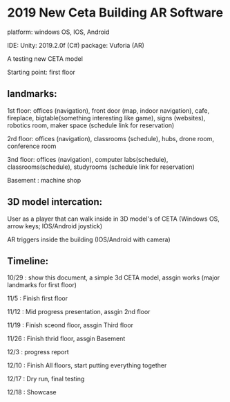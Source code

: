 # 2019 New Ceta Building AR Software
platform: windows OS, IOS, Android

IDE: Unity: 2019.2.0f (C#) package: Vuforia (AR)

A testing new CETA model

Starting point: first floor

## landmarks:
1st floor: offices (navigation), front door (map, indoor navigation), cafe, fireplace, bigtable(something interesting like game), signs (websites), robotics room, maker space (schedule link for reservation)

2rd floor: offices (navigation), classrooms (schedule), hubs, drone room, conference room

3nd floor: offices (navigation), computer labs(schedule), classrooms(schedule), studyrooms (schedule link for reservation)

Basement : machine shop

## 3D model intercation:
User as a player that can walk inside in 3D model's of CETA (Windows OS, arrow keys; IOS/Android joystick)

AR triggers inside the building (IOS/Android with camera)

## Timeline:
10/29 : show this document, a simple 3d CETA model, assgin works (major landmarks for first floor)

11/5  : Finish first floor

11/12 : Mid progress presentation, assgin 2nd floor

11/19 : Finish sceond floor, assgin Third floor

11/26 : Finish thrid floor, assgin Basement

12/3  : progress report

12/10 : Finish All floors, start putting everything together

12/17 : Dry run, final testing

12/18 : Showcase